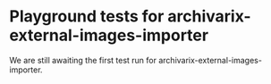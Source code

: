 # Playground tests for archivarix-external-images-importer
We are still awaiting the first test run for archivarix-external-images-importer.
